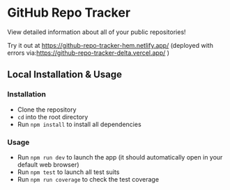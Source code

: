 # GitHub Repo Tracker

View detailed information about all of your public repositories!

Try it out at https://github-repo-tracker-hem.netlify.app/    (deployed with errors via:https://github-repo-tracker-delta.vercel.app/ ) 

## Local Installation & Usage

### Installation
* Clone the repository
* `cd` into the root directory
* Run `npm install` to install all dependencies

### Usage
* Run `npm run dev` to launch the app (it should automatically open in your default web browser)
* Run `npm test` to launch all test suits
* Run `npm run coverage` to check the test coverage
